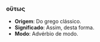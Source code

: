 ### οὕτως
- **Origem**: Do grego clássico.
- **Significado**: Assim, desta forma.
- **Modo**: Advérbio de modo.
